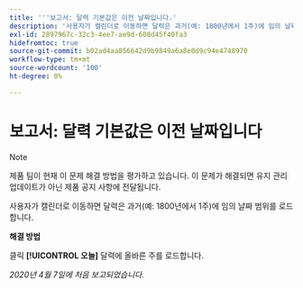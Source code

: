 ```yaml
---
title: '''보고서: 달력 기본값은 이전 날짜입니다.'
description: '사용자가 캘린더로 이동하면 달력은 과거(예: 1800년에서 1주)에 임의 날짜 범위를 로드합니다.'
exl-id: 2897967c-32c3-4ee7-ae9d-608d45f40fa3
hidefromtoc: true
source-git-commit: b02ad4aa856642d9b9849a6a8e0d9c94e4748970
workflow-type: tm+mt
source-wordcount: '100'
ht-degree: 0%

---
```


# 보고서: 달력 기본값은 이전 날짜입니다

>[!NOTE]
>
>제품 팀이 현재 이 문제 해결 방법을 평가하고 있습니다. 이 문제가 해결되면 유지 관리 업데이트가 아닌 제품 공지 사항에 전달됩니다.

사용자가 캘린더로 이동하면 달력은 과거(예: 1800년에서 1주)에 임의 날짜 범위를 로드합니다.

**해결 방법**

클릭 **[!UICONTROL 오늘]** 달력에 올바른 주를 로드합니다.


_2020년 4월 7일에 처음 보고되었습니다._

